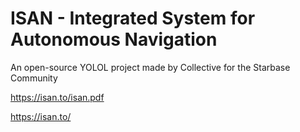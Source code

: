 # ISAN - Integrated System for Autonomous Navigation

An open-source YOLOL project made by Collective for the Starbase Community

https://isan.to/isan.pdf

https://isan.to/
